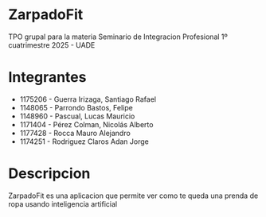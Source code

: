 # ZarpadoFit
TPO grupal para la materia Seminario de Integracion Profesional
1º cuatrimestre 2025 - UADE

# Integrantes
+ 1175206 - Guerra Irizaga, Santiago Rafael
+ 1148065 - Parrondo Bastos, Felipe
+ 1148960 - Pascual, Lucas Mauricio
+ 1171404 - Pérez Colman, Nicolás Alberto
+ 1177428 - Rocca Mauro Alejandro
+ 1174251 - Rodriguez Claros Adan Jorge

# Descripcion
ZarpadoFit es una aplicacion que permite ver como te queda una prenda de ropa usando inteligencia artificial